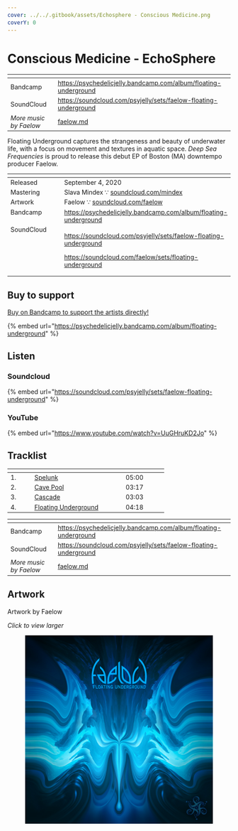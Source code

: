 ```yaml
---
cover: ../../.gitbook/assets/Echosphere - Conscious Medicine.png
coverY: 0
---
```


# Conscious Medicine - EchoSphere

<table data-view="cards"><thead><tr><th></th><th data-hidden data-card-target data-type="content-ref"></th></tr></thead><tbody><tr><td>Bandcamp</td><td><a href="https://psychedelicjelly.bandcamp.com/album/floating-underground">https://psychedelicjelly.bandcamp.com/album/floating-underground</a></td></tr><tr><td>SoundCloud</td><td><a href="https://soundcloud.com/psyjelly/sets/faelow-floating-underground">https://soundcloud.com/psyjelly/sets/faelow-floating-underground</a></td></tr><tr><td><em>More music by Faelow</em></td><td><a href="../../artists/music/faelow.md">faelow.md</a></td></tr></tbody></table>

Floating Underground captures the strangeness and beauty of underwater life, with a focus on movement and textures in aquatic space. _Deep Sea Frequencies_ is proud to release this debut EP of Boston (MA) downtempo producer Faelow.

<table data-header-hidden><thead><tr><th width="128" valign="top"></th><th></th></tr></thead><tbody><tr><td valign="top">Released</td><td>September 4, 2020</td></tr><tr><td valign="top">Mastering</td><td>Slava Mindex ∵ <a href="https://soundcloud.com/mindex">soundcloud.com/mindex</a> </td></tr><tr><td valign="top">Artwork</td><td>Faelow ∵ <a href="https://soundcloud.com/faelow">soundcloud.com/faelow</a> </td></tr><tr><td valign="top">Bandcamp</td><td><a href="https://psychedelicjelly.bandcamp.com/album/floating-underground">https://psychedelicjelly.bandcamp.com/album/floating-underground</a> </td></tr><tr><td valign="top">SoundCloud</td><td><p><a href="https://soundcloud.com/psyjelly/sets/faelow-floating-underground">https://soundcloud.com/psyjelly/sets/faelow-floating-underground</a> </p><p><a href="https://soundcloud.com/faelow/sets/floating-underground">https://soundcloud.com/faelow/sets/floating-underground</a> </p></td></tr></tbody></table>

## Buy to support

[Buy on Bandcamp to support the artists directly!](https://psychedelicjelly.bandcamp.com/album/floating-underground)&#x20;

{% embed url="https://psychedelicjelly.bandcamp.com/album/floating-underground" %}

## Listen

### Soundcloud

{% embed url="https://soundcloud.com/psyjelly/sets/faelow-floating-underground" %}

### YouTube

{% embed url="https://www.youtube.com/watch?v=UuGHruKD2Jo" %}

## Tracklist

<table data-header-hidden><thead><tr><th width="40"></th><th width="192"></th><th width="80"></th></tr></thead><tbody><tr><td>1.</td><td><a href="https://psychedelicjelly.bandcamp.com/track/spelunk">Spelunk</a> </td><td>05:00</td></tr><tr><td>2.</td><td><a href="https://psychedelicjelly.bandcamp.com/track/cave-pool">Cave Pool</a> </td><td>03:17</td></tr><tr><td>3.</td><td><a href="https://psychedelicjelly.bandcamp.com/track/cascade">Cascade</a> </td><td>03:03</td></tr><tr><td>4.</td><td><a href="https://psychedelicjelly.bandcamp.com/track/floating-underground">Floating Underground</a> </td><td>04:18</td></tr></tbody></table>

<table data-view="cards"><thead><tr><th></th><th data-hidden data-card-target data-type="content-ref"></th></tr></thead><tbody><tr><td>Bandcamp</td><td><a href="https://psychedelicjelly.bandcamp.com/album/floating-underground">https://psychedelicjelly.bandcamp.com/album/floating-underground</a></td></tr><tr><td>SoundCloud</td><td><a href="https://soundcloud.com/psyjelly/sets/faelow-floating-underground">https://soundcloud.com/psyjelly/sets/faelow-floating-underground</a></td></tr><tr><td><em>More music by Faelow</em></td><td><a href="../../artists/music/faelow.md">faelow.md</a></td></tr></tbody></table>

## Artwork

Artwork by Faelow

_Click to view larger_

<figure><img src="../../.gitbook/assets/Faelow - Floating Underground - logo.jpg" alt=""><figcaption></figcaption></figure>
